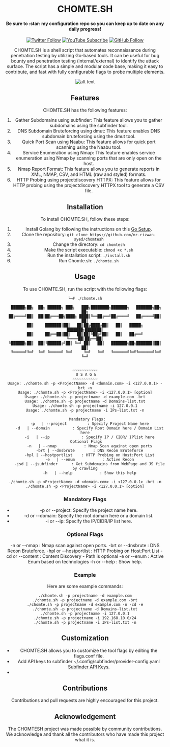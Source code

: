 <h1 align="center">
  <a name="logo" href=".png" alt="Bear Stone Smart Home" width="200"></a>
  <br>
  CHOMTE.SH
</h1>
<h4 align="center">Be sure to :star: my configuration repo so you can keep up to date on any daily progress!</h4>
<p align="center"><a align="center" target="_blank" alt="Recent Commits to Bear Stone Smart Home" style="border:0"></a></p>
<div align="center">

[![Twitter Follow](https://img.shields.io/twitter/follow/ccostan?color=blue&amp;label=tweet&amp;logo=twitter&amp;style=for-the-badge)](https://twitter.com/_r12w4n)
[![YouTube Subscribe](https://img.shields.io/youtube/channel/subscribers/UC301G8JJFzY0BZ_0lshpKpQ?label=YouTube&logo=Youtube&logoColor=%23DF5D44&style=for-the-badge)](https://www.youtube.com/@r12w4n7?sub_confirmation=1)
[![GitHub Follow](https://img.shields.io/github/stars/mr-rizwan-syed/chomtesh?label=sTARS&amp;logo=Github&amp;style=for-the-badge)](https://github.com/chomtesh)

CHOMTE.SH is a shell script that automates reconnaissance during penetration testing by utilizing Go-based tools. It can be useful for bug bounty and penetration testing (internal/external) to identify the attack surface. The script has a simple and modular code base, making it easy to contribute, and fast with fully configurable flags to probe multiple elements.

![alt text](https://i.imgur.com/CGIuS5z.png)

## Features
CHOMTE.SH has the following features:

1. Gather Subdomains using subfinder: This feature allows you to gather subdomains using the subfinder tool.
2. DNS Subdomain Bruteforcing using dmut: This feature enables DNS subdomain bruteforcing using the dmut tool.
3. Quick Port Scan using Naabu: This feature allows for quick port scanning using the Naabu tool.
4. Service Enumeration using Nmap: This feature enables service enumeration using Nmap by scanning ports that are only open on the host.
5. Nmap Report Format: This feature allows you to generate reports in XML, NMAP, CSV, and HTML (raw and styled) formats.
6. HTTP Probing using projectdiscovery HTTPX: This feature allows for HTTP probing using the projectdiscovery HTTPX tool to generate a CSV file.

## Installation
To install CHOMTE.SH, follow these steps:

1. Install Golang by following the instructions on this [Go Setup](https://tzusec.com/how-to-install-golang-in-kali-linux/).
2. Clone the repository: `git clone https://github.com/mr-rizwan-syed/chomtesh`
3. Change the directory: `cd chomtesh`
4. Make the script executable: `chmod +x *.sh`
5. Run the installation script: `./install.sh`
6. Run Chomte.sh: `./chomte.sh`

## Usage
To use CHOMTE.SH, run the script with the following flags:
```
└─# ./chomte.sh

 ██████╗██╗  ██╗ ██████╗ ███╗   ███╗████████╗███████╗   ███████╗██╗  ██╗
██╔════╝██║  ██║██╔═══██╗████╗ ████║╚══██╔══╝██╔════╝   ██╔════╝██║  ██║
██║     ███████║██║   ██║██╔████╔██║   ██║   █████╗     ███████╗███████║
██║     ██╔══██║██║   ██║██║╚██╔╝██║   ██║   ██╔══╝     ╚════██║██╔══██║
╚██████╗██║  ██║╚██████╔╝██║ ╚═╝ ██║   ██║   ███████╗██╗███████║██║  ██║
 ╚═════╝╚═╝  ╚═╝ ╚═════╝ ╚═╝     ╚═╝   ╚═╝   ╚══════╝╚═╝╚══════╝╚═╝  ╚═╝


~~~~~~~~~~~
 U S A G E
~~~~~~~~~~~
Usage: ./chomte.sh -p <ProjectName> -d <domain.com> -i <127.0.0.1> -brt -n
Usage: ./chomte.sh -p <ProjectName> -i <127.0.0.1> [option]
Usage: ./chomte.sh -p projectname -d example.com -brt
Usage: ./chomte.sh -p projectname -d Domains-list.txt
Usage: ./chomte.sh -p projectname -i 127.0.0.1
Usage: ./chomte.sh -p projectname -i IPs-list.txt -n

  Mandatory Flags:
    -p   | --project         : Specify Project Name here
    -d   | --domain          : Specify Root Domain here / Domain List here
    -i   | --ip              : Specify IP / CIDR/ IPlist here
 Optional Flags
    -n   | --nmap            : Nmap Scan against open ports
    -brt | --dnsbrute        : DNS Recon Bruteforce
    -hpl | --hostportlist    : HTTP Probing on Host:Port List
    -e   | --enum            : Active Recon
    -jsd | --jsubfinder      : Get Subdomains from WebPage and JS file by crawling
    -h   | --help            : Show this help
```

```
./chomte.sh -p <ProjectName> -d <domain.com> -i <127.0.0.1> -brt -n
./chomte.sh -p <ProjectName> -i <127.0.0.1> [option]
```
### Mandatory Flags
- -p or --project: Specify the project name here.
- -d or --domain: Specify the root domain here or a domain list.
- -i or --ip: Specify the IP/CIDR/IP list here.

### Optional Flags
-n or --nmap                  : Nmap scan against open ports.
-brt or --dnsbrute            : DNS Recon Bruteforce.
-hpl or --hostportlist <path> : HTTP Probing on Host:Port List
-cd or --content <path>       : Content Discovery - Path is optional
-e or --enum                  : Active Enum based on technologies
-h or --help                  : Show help.

### Example
Here are some example commands:
```
./chomte.sh -p projectname -d example.com
./chomte.sh -p projectname -d example.com -brt
./chomte.sh -p projectname -d example.com -n -cd -e
./chomte.sh -p projectname -d Domains-list.txt
./chomte.sh -p projectname -i 127.0.0.1
./chomte.sh -p projectname -i 192.168.10.0/24
./chomte.sh -p projectname -i IPs-list.txt -n
```

## Customization
- CHOMTE.SH allows you to customize the tool flags by editing the flags.conf file.
- Add API keys to subfinder ~/.config/subfinder/provider-config.yaml [Subfinder API Keys](https://github.com/projectdiscovery/subfinder#post-installation-instructions).
- 

## Contributions
Contributions and pull requests are highly encouraged for this project.


## Acknowledgement
The CHOMTESH project was made possible by community contributions. We acknowledge and thank all the contributors who have made this project what it is.
